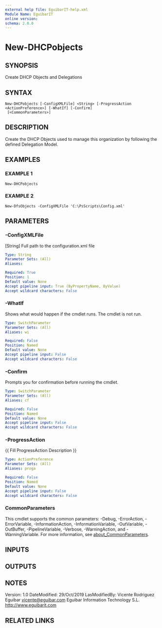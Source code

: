 ```yaml
---
external help file: EguibarIT-help.xml
Module Name: EguibarIT
online version:
schema: 2.0.0
---
```


# New-DHCPobjects

## SYNOPSIS
Create DHCP Objects and Delegations

## SYNTAX

```
New-DHCPobjects [-ConfigXMLFile] <String> [-ProgressAction <ActionPreference>] [-WhatIf] [-Confirm]
 [<CommonParameters>]
```

## DESCRIPTION
Create the DHCP Objects used to manage
this organization by following the defined Delegation Model.

## EXAMPLES

### EXAMPLE 1
```
New-DHCPobjects
```

### EXAMPLE 2
```
New-DfsObjects -ConfigXMLFile 'C:\PsScripts\Config.xml'
```

## PARAMETERS

### -ConfigXMLFile
\[String\] Full path to the configuration.xml file

```yaml
Type: String
Parameter Sets: (All)
Aliases:

Required: True
Position: 1
Default value: None
Accept pipeline input: True (ByPropertyName, ByValue)
Accept wildcard characters: False
```

### -WhatIf
Shows what would happen if the cmdlet runs.
The cmdlet is not run.

```yaml
Type: SwitchParameter
Parameter Sets: (All)
Aliases: wi

Required: False
Position: Named
Default value: None
Accept pipeline input: False
Accept wildcard characters: False
```

### -Confirm
Prompts you for confirmation before running the cmdlet.

```yaml
Type: SwitchParameter
Parameter Sets: (All)
Aliases: cf

Required: False
Position: Named
Default value: None
Accept pipeline input: False
Accept wildcard characters: False
```

### -ProgressAction
{{ Fill ProgressAction Description }}

```yaml
Type: ActionPreference
Parameter Sets: (All)
Aliases: proga

Required: False
Position: Named
Default value: None
Accept pipeline input: False
Accept wildcard characters: False
```

### CommonParameters
This cmdlet supports the common parameters: -Debug, -ErrorAction, -ErrorVariable, -InformationAction, -InformationVariable, -OutVariable, -OutBuffer, -PipelineVariable, -Verbose, -WarningAction, and -WarningVariable. For more information, see [about_CommonParameters](http://go.microsoft.com/fwlink/?LinkID=113216).

## INPUTS

## OUTPUTS

## NOTES
Version:         1.0
DateModified:    29/Oct/2019
LasModifiedBy:   Vicente Rodriguez Eguibar
    vicente@eguibar.com
    Eguibar Information Technology S.L.
    http://www.eguibarit.com

## RELATED LINKS
